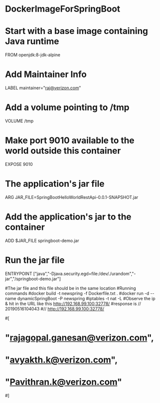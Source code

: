# DockerImageForSpringBoot

# Start with a base image containing Java runtime
FROM openjdk:8-jdk-alpine

# Add Maintainer Info
LABEL maintainer="raj@verizon.com"

# Add a volume pointing to /tmp
VOLUME /tmp

# Make port 9010 available to the world outside this container
EXPOSE 9010

# The application's jar file
ARG JAR_FILE=SpringBootHelloWorldRestApi-0.0.1-SNAPSHOT.jar

# Add the application's jar to the container
ADD $JAR_FILE springboot-demo.jar

# Run the jar file
ENTRYPOINT ["java","-Djava.security.egd=file:/dev/./urandom","-jar","/springboot-demo.jar"]

#The jar file and this file should be in the same location
#Running commands
#docker build -t newspring -f Dockerfile.txt . 
#docker run -d --name dynamicSpringBoot -P newspring 
#iptables -t nat -L
#Observe the ip & hit in the URL like this http://192.168.99.100:32778/
#response is // 20190516104043
#// http://192.168.99.100:32778/

#[
#  "rajagopal.ganesan@verizon.com",
#  "avyakth.k@verizon.com",
#  "Pavithran.k@verizon.com"
#]
